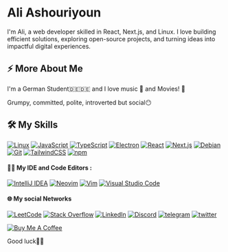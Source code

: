 
# Ali Ashouriyoun

I'm Ali, a web developer skilled in React, Next.js, and Linux. I love building efficient solutions, exploring open-source projects, and turning ideas into impactful digital experiences.




## ⚡️ More About Me
I'm a German Student🇩🇪🇩🇪 and I love music 🎵 and Movies! 🎥

Grumpy, committed, polite, introverted but social😶



## 🛠 My Skills

 [![Linux](https://img.shields.io/badge/Linux-FCC624?logo=linux&logoColor=black)](#)   [![JavaScript](https://img.shields.io/badge/JavaScript-F7DF1E?logo=javascript&logoColor=000)](#) [![TypeScript](https://img.shields.io/badge/TypeScript-3178C6?logo=typescript&logoColor=fff)](#) [![Electron](https://img.shields.io/badge/Electron-2B2E3A?logo=electron&logoColor=fff)](#) [![React](https://img.shields.io/badge/React-%2320232a.svg?logo=react&logoColor=%2361DAFB)](#) [![Next.js](https://img.shields.io/badge/Next.js-black?logo=next.js&logoColor=white)](#)   [![Debian](https://img.shields.io/badge/Debian-A81D33?logo=debian&logoColor=fff)](#) [![Git](https://img.shields.io/badge/Git-F05032?logo=git&logoColor=fff)](#) [![TailwindCSS](https://img.shields.io/badge/Tailwind%20CSS-%2338B2AC.svg?logo=tailwind-css&logoColor=white)](#)  [![npm](https://img.shields.io/badge/npm-CB3837?logo=npm&logoColor=fff)](#)
 
#### 👩‍💻 My IDE and Code Editors :
 

[![IntelliJ IDEA](https://img.shields.io/badge/IntelliJIDEA-000000.svg?logo=intellij-idea&logoColor=white)](#) [![Neovim](https://img.shields.io/badge/Neovim-57A143?logo=neovim&logoColor=fff)](#) [![Vim](https://img.shields.io/badge/Vim-%2311AB00.svg?logo=vim&logoColor=white)](#) [![Visual Studio Code](https://custom-icon-badges.demolab.com/badge/Visual%20Studio%20Code-0078d7.svg?logo=vsc&logoColor=white)](#)

#### 🌐 My social Networks


[![LeetCode](https://img.shields.io/badge/LeetCode-000000?logo=LeetCode&logoColor=#d16c06)](https://leetcode.com/u/aliashooriyoon/) [![Stack Overflow](https://img.shields.io/badge/-Stack%20Overflow-FE7A16?logo=stack-overflow&logoColor=white)](https://stackoverflow.com/users/17091510/aliashooriyoon) [![LinkedIn](https://img.shields.io/badge/Linkedin-%230077B5.svg?logo=linkedin&logoColor=white)](#) [![Discord](https://img.shields.io/badge/Discord-%235865F2.svg?&logo=discord&logoColor=white)](https://discord.gg/z5yBp7x3) [![telegram](https://img.shields.io/badge/telegram-0A66C2?style=for-the-badge&logo=telegram&logoColor=white)](https://t.me/ali_ash1386) [![twitter](https://img.shields.io/badge/twitter-1DA1F2?style=for-the-badge&logo=twitter&logoColor=white)](https://x.com/Aliash1386)

[![Buy Me A Coffee](https://img.shields.io/badge/Buy%20Me%20a%20Coffee-ffdd00?&logo=buy-me-a-coffee&logoColor=black)](https://www.coffeebede.com/aliash/)


Good luck🌱🌱

<!--
**AliAshooriyoon/AliAshooriyoon** is a ✨ _special_ ✨ repository because its `README.md` (this file) appears on your GitHub profile.

Here are some ideas to get you started:

- 🔭 I’m currently working on ...
- 🌱 I’m currently learning ...
- 👯 I’m looking to collaborate on ...
- 🤔 I’m looking for help with ...
- 💬 Ask me about ...
- 📫 How to reach me: ...
- 😄 Pronouns: ...
- ⚡ Fun fact: ...
-->
